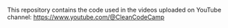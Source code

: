 This repository contains the code used in the videos uploaded on YouTube channel:
https://www.youtube.com/@CleanCodeCamp
